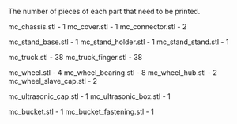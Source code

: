 The number of pieces of each part that need to be printed.

mc_chassis.stl - 1
mc_cover.stl - 1
mc_connector.stl - 2

mc_stand_base.stl - 1
mc_stand_holder.stl - 1
mc_stand_stand.stl - 1

mc_truck.stl - 38
mc_truck_finger.stl - 38

mc_wheel.stl - 4
mc_wheel_bearing.stl - 8
mc_wheel_hub.stl - 2
mc_wheel_slave_cap.stl - 2

mc_ultrasonic_cap.stl - 1
mc_ultrasonic_box.stl - 1

mc_bucket.stl - 1
mc_bucket_fastening.stl - 1